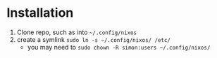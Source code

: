 # Installation
1. Clone repo, such as into `~/.config/nixos`
2. create a symlink `sudo ln -s ~/.config/nixos/ /etc/`
    * you may need to `sudo chown -R simon:users ~/.config/nixos/`
